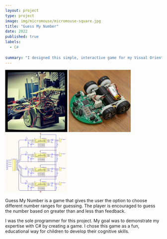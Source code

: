 ```yaml
---
layout: project
type: project
image: img/micromouse/micromouse-square.jpg
title: "Guess My Number"
date: 2022
published: true
labels:
  - C#
  
summary: "I designed this simple, interactive game for my Visual Oriented Programming class, CSC 240."
---
```


<div class="text-center p-4">
  <img width="200px" src="../img/micromouse/micromouse-robot.png" class="img-thumbnail" >
  <img width="200px" src="../img/micromouse/micromouse-robot-2.jpg" class="img-thumbnail" >
  <img width="200px" src="../img/micromouse/micromouse-circuit.png" class="img-thumbnail" >
</div>

Guess My Number is a game that gives the user the option to choose different number ranges for guessing. The player is encouraged to guess the number based on greater than and less than feedback.

I was the sole programmer for this project. My goal was to demonstrate my expertise with C# by creating a game. I chose this game as a fun, educational way for children to develop their cognitive skills.

